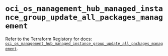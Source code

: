 # `oci_os_management_hub_managed_instance_group_update_all_packages_management`

Refer to the Terraform Registory for docs: [`oci_os_management_hub_managed_instance_group_update_all_packages_management`](https://registry.terraform.io/providers/oracle/oci/6.18.0/docs/resources/os_management_hub_managed_instance_group_update_all_packages_management).
